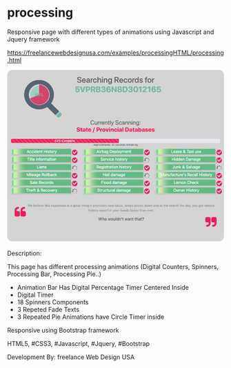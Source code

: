 # processing

Responsive page with different types of animations using Javascript and Jquery framework

https://freelancewebdesignusa.com/examples/processingHTML/processing.html

![Screenshot](screenshot.png)

Description:

This page has different processing animations (Digital Counters, Spinners, Processing Bar, Processing Pie..)

<ul>
  <li>Animation Bar Has Digital Percentage Timer Centered Inside</li>
  <li>Digital Timer</li>
  <li>18 Spinners Components</li>
  <li>3 Repeted Fade Texts</li>
  <li>3 Repeated Pie Animations have Circle Timer inside</li>
</ul>

Responsive using Bootstrap framework

HTML5, #CSS3, #Javascript, #Jquery, #Bootstrap

Development By: freelance Web Design USA
